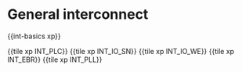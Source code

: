 # General interconnect

{{int-basics xp}}

{{tile xp INT_PLC}}
{{tile xp INT_IO_SN}}
{{tile xp INT_IO_WE}}
{{tile xp INT_EBR}}
{{tile xp INT_PLL}}
